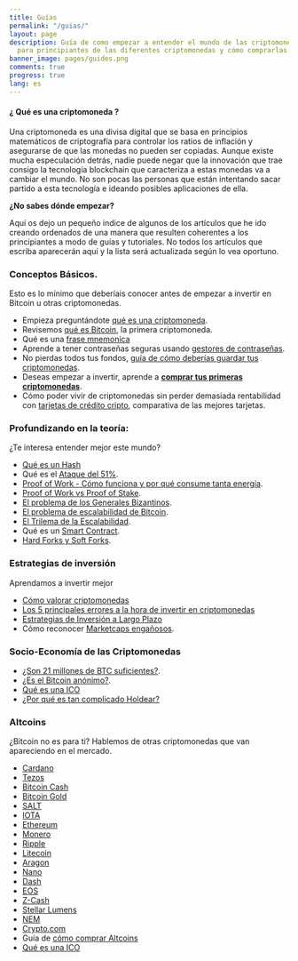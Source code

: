 ```yaml
---
title: Guías
permalink: "/guias/"
layout: page
description: Guía de como empezar a entender el mundo de las criptomonedas. Explicaciones
  para principiantes de las diferentes criptomonedas y cómo comprarlas.
banner_image: pages/guides.png
comments: true
progress: true
lang: es
---
```


#### ¿ Qué es una criptomoneda ?

Una criptomoneda es una divisa digital que se basa en principios matemáticos de criptografía para controlar los ratios de inflación y asegurarse de que las monedas no pueden ser copiadas. Aunque existe mucha especulación detrás, nadie puede negar que la innovación que trae consigo la tecnología blockchain que caracteriza a estas monedas va a cambiar el mundo. No son pocas las personas que están intentando sacar partido a esta tecnología e ideando posibles aplicaciones de ella.

**¿No sabes dónde empezar?**

Aquí os dejo un pequeño indice de algunos de los artículos que he ido creando ordenados de una manera que resulten coherentes a los principiantes a modo de guías y tutoriales. No todos los artículos que escriba aparecerán aquí y la lista será actualizada según lo vea oportuno.

### Conceptos Básicos.
Esto es lo mínimo que deberíais conocer antes de empezar a invertir en Bitcoin u otras criptomonedas.
- Empieza preguntándote [qué es una criptomoneda](/que-es-una-criptomoneda/).
- Revisemos [qué es Bitcoin](/que-es-bitcoin/), la primera criptomoneda.
- Qué es una [frase mnemonica](/que-es-frase-mnemonica/)
- Aprende a tener contraseñas seguras usando [gestores de contraseñas](/mejores-gestores-contrasenas/).
- No pierdas todos tus fondos, [guía de cómo deberías guardar tus criptomonedas](/como-guardar-criptomonedas/).
- Deseas empezar a invertir, aprende a [**comprar tus primeras criptomonedas**](/comprar-bitcoin-2020/).
- Cómo poder vivir de criptomonedas sin perder demasiada rentabilidad con [tarjetas de crédito cripto](/tarjeta-debito-criptomonedas/), comparativa de las mejores tarjetas.


### Profundizando en la teoría:
¿Te interesa entender mejor este mundo?
- [Qué es un Hash](/que-es-un-hash/)
- Qué es el [Ataque del 51%](/ataque-51-porciento/).
- [Proof of Work - Cómo funciona y por qué consume tanta energía](/que-es-proof-of-work/).
- [Proof of Work vs Proof of Stake](/proof-of-work-vs-proof-of-stake/).
- [El problema de los Generales Bizantinos](/problema-generales-bizantinos/).
- [El problema de escalabilidad de Bitcoin](/problema-escalabilidad/).
- [El Trilema de la Escalabilidad](/trilema-escalabilidad/).
- Qué es un [Smart Contract](/que-es-un-smart-contract/).
- [Hard Forks y Soft Forks](/hard-fork-vs-soft-fork/).

### Estrategias de inversión
Aprendamos a invertir mejor
- [Cómo valorar criptomonedas](/como-valorar-criptomonedas/)
- [Los 5 principales errores a la hora de invertir en criptomonedas](/principales-errores-traders/)
- [Estrategias de Inversión a Largo Plazo](/estrategia-inversion-largo-plazo/)
- Cómo reconocer [Marketcaps engañosos](/es-marketcap-fiable/).

### Socio-Economía de las Criptomonedas
- [¿Son 21 millones de BTC suficientes?](/suficientes-bitcoins/).
- [¿Es el Bitcoin anónimo?](/es-bitcoin-anonimo/).
- [Qué es una ICO](/que-es-una-ico/)
- [¿Por qué es tan complicado Holdear?](/por-que-es-dificil-holdear/)

### Altcoins
¿Bitcoin no es para ti? Hablemos de otras criptomonedas que van apareciendo en el mercado.
- [Cardano](/que-es-cardano/)
- [Tezos](/que-es-tezos/)
- [Bitcoin Cash](/que-es-bitcoin-cash)
- [Bitcoin Gold](/conseguir-bitcoin-gold/)
- [SALT](/que-es-salt/)
- [IOTA](/que-es-iota/)
- [Ethereum](/que-es-ethereum)
- [Monero](/que-es-monero)
- [Ripple](/que-es-ripple)
- [Litecoin](/que-es-litecoin/)
- [Aragon](/que-es-aragon/)
- [Nano](/que-es-nano/)
- [Dash](/que-es-dash)
- [EOS](/que-es-eos)
- [Z-Cash](/que-es-zcash)
- [Stellar Lumens](/que-es-stellar-lumens)
- [NEM](/que-es-nem/)
- [Crypto.com](/que-es-crypto/)
- Guía de [cómo comprar Altcoins](/como-comprar-altcoins/)
- [Qué es una ICO](/que-es-una-ico/)
